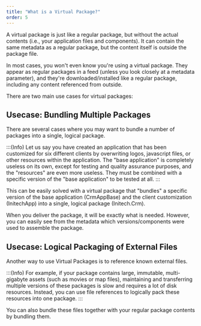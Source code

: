 ```yaml
---
title: "What is a Virtual Package?"
order: 5
---
```


A virtual package is just like a regular package, but without the actual contents (i.e., your application files and components). It can contain the same metadata as a regular package, but the content itself is outside the package file.

In most cases, you won't even know you're using a virtual package. They appear as regular packages in a feed (unless you look closely at a metadata parameter), and they're downloaded/installed like a regular package, including any content referenced from outside.

There are two main use cases for virtual packages:

## Usecase: Bundling Multiple Packages

There are several cases where you may want to bundle a number of packages into a single, logical package.

:::(Info)
Let us say you have created an application that has been customized for six different clients by overwriting logos, javascript files, or other resources within the application. The "base application" is completely useless on its own, except for testing and quality assurance purposes, and the "resources" are even more useless. They must be combined with a specific version of the "base application" to be tested at all.
:::

This can be easily solved with a virtual package that "bundles" a specific version of the base application (CrmAppBase) and the client customization (InitechApp) into a single, logical package (Initech.Crm).

When you deliver the package, it will be exactly what is needed. However, you can easily see from the metadata which versions/components were used to assemble the package.

## Usecase: Logical Packaging of External Files

Another way to use Virtual Packages is to reference known external files.

:::(Info)
For example, if your package contains large, immutable, multi-gigabyte assets (such as movies or map files), maintaining and transferring multiple versions of these packages is slow and requires a lot of disk resources. Instead, you can use file references to logically pack these resources into one package.
:::

You can also bundle these files together with your regular package contents by bundling them.